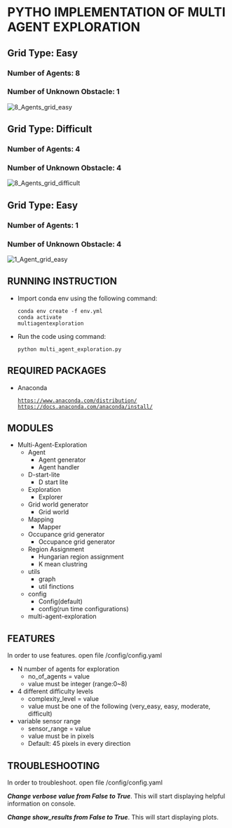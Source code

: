 # PYTHO IMPLEMENTATION OF MULTI AGENT EXPLORATION

## Grid Type: Easy
### Number of Agents: 8
### Number of Unknown Obstacle: 1

![8_Agents_grid_easy](https://user-images.githubusercontent.com/37571161/74771788-9b36c100-52b0-11ea-8e95-44fe7bc0c07b.gif)

## Grid Type: Difficult
### Number of Agents: 4
### Number of Unknown Obstacle: 4

![8_Agents_grid_difficult](https://user-images.githubusercontent.com/37571161/74771883-cde0b980-52b0-11ea-9bd4-aec19c580527.gif)

## Grid Type: Easy 
### Number of Agents: 1
### Number of Unknown Obstacle: 4

![1_Agent_grid_easy](https://user-images.githubusercontent.com/37571161/74771943-ed77e200-52b0-11ea-8ebb-17c4001d9b93.gif)


## RUNNING INSTRUCTION

- Import conda env using the following command:

    <code>conda env create -f env.yml</br></code>
    <code>conda activate multiagentexploration</code>

- Run the code using command:

    <code>python multi_agent_exploration.py</code>

## REQUIRED PACKAGES

- Anaconda

    <code>https://www.anaconda.com/distribution/</br></code>
    <code>https://docs.anaconda.com/anaconda/install/</code>

## MODULES

- Multi-Agent-Exploration
    - Agent
        - Agent generator
        - Agent handler
    - D-start-lite
        - D start lite
    - Exploration
        - Explorer
    - Grid world generator
        - Grid world
    - Mapping
        - Mapper
    - Occupance grid generator
        - Occupance grid generator
    - Region Assignment
        - Hungarian region assignment
        - K mean clustring
    - utils
        - graph
        - util finctions
    - config
        - Config(default)
        - config(run time configurations)
    - multi-agent-exploration

## FEATURES
In order to use features. open file /config/config.yaml

- N number of agents for exploration
    - no_of_agents = value
    - value must be integer (range:0~8)
- 4 different difficulty levels
    - complexity_level = value
    - value must be one of the following (very_easy, easy, moderate, difficult)
- variable sensor range
    - sensor_range = value
    - value must be in pixels
    - Default: 45 pixels in every direction

## TROUBLESHOOTING

In order to troubleshoot. open file /config/config.yaml

***Change verbose value from False to True***. This will start displaying helpful information on console.

***Change show_results from False to True***. This will start displaying plots.